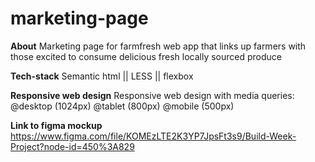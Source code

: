 # marketing-page

**About**
Marketing page for farmfresh web app that links up farmers with those excited to consume delicious fresh locally sourced produce

**Tech-stack**
Semantic html || LESS || flexbox 

**Responsive web design**
Responsive web design with media queries:
 @desktop (1024px)
 @tablet (800px)
 @mobile (500px)

**Link to figma mockup**
https://www.figma.com/file/KOMEzLTE2K3YP7JpsFt3s9/Build-Week-Project?node-id=450%3A829